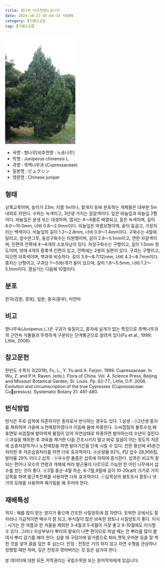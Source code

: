 ```yaml
---
title: 향나무_비추천명노송나무
date: 2024-10-22 05:04:33 +0800
category: [식물도감]
tag: [식물도감]
---
```




![향나무[비추천명 : 노송나무]](/assets/img/fileUpload/plants/basic/Cupressaceae/Juniperus/15044/15044_12_th2.jpg)
- 국명 : 향나무[비추천명 : 노송나무]
- 학명 : Juniperus chinensis L.
- 과명 : 측백나무과 (Cupressaceae)
- 일본명 : ビュクシン
- 영문명 : Chinese juniper


## 형태
상록교목이며, 높이가 23m, 지름 1m이나, 절개지 등에 분포하는 개체들은 대부분 5m내외로 자란다. 수피는 녹색이고, 3년생 가지는 암갈색이다. 잎은 바늘잎과 비늘잎 2형이다. 바늘잎은 윤생 또는 대생하며, 엽서는 4～6줄로 배열되고, 짙은 녹색이며, 길이 4.0～10.0mm, 너비 0.8～2.0mm이다. 비늘잎은 마름모형이며, 끝이 둥글고, 가장자리는 백색이다. 비늘잎의 길이 1.2～2.8mm, 너비 0.9～1.4mm이다. 구화수는 4월에 달리고, 암수딴그루, 웅성구화수는 타원형이며, 길이 2.8～5.1mm이고, 연한 자갈색이며, 인편의 안쪽에 4～6개의 소포자낭이 있다. 자성구화수는 구형이고, 길이 1.5mm 정도이며, 밖에 4개의 황록색 인편이 있고, 안쪽에는 2쌍의 실편이 있다. 구과는 구형이고, 익으면 자흑색이며, 핵과와 비슷하다. 길이 3.9～8.7(12)mm, 너비 4.3～8.7mm이다. 종자는 난형이고, 구과당 1～5(6)개가 들어 있으며, 길이 1.8～5.5mm, 너비 1.2～5.1mm이다. 결실기는 다음해 10월이다.
## 분포
한국(강원, 경북), 일본, 중국(중부), 미얀마
## 비고
향나무속(Juniperus L.)은 구과가 육질이고, 종자에 날개가 없는 특징으로 측백나무과의 근연속 식물들과 뚜렷하게 구분되는 단계통군으로 알려져 있다(Fu et al., 1999; Little, 2006). 
## 참고문헌
한반도 수목지 3(2019), Fu, L., Y. Yu and A. Farjon. 1999. Cupressaceae. In Wu, Z. and P.H. Raven. (eds.). Flora of China. Vol. 4. Science Press, Beijing and Missouri Botanical Garden, St. Louis. Pp. 62-77., Little, D.P. 2006. Evolution and circumscription of the true Cypresses (Cupressaceae: Cupressus). Systematic Botany 31: 461-480.
## 번식방법
번식은 주로 삽목에 의존하지만 종자로서 번식하는 경우도 있다. 1.실생 : ⓐ2년생 종자를 채취하여 가을에 노천매장하였다가 이듬해 봄에 파종한다. ⓑ씨껍질의 불투수성,배휴면및 씨껍질에 발아억제 물질이 있어 자연상태로 파종하면 발아하는데 수년이 걸린다. ⓒ과실을 채취한 후 과육을 제거한 다음 건조시키지 말고 바로 얼음이 어는 정도의 저온에 습층저장하거나 노천매장을 하면 발아기간을 단축 시킬 수 있다. 진한 황산에 45분간 처리한 후 저온습층처리를 하면 더욱 효과적이다. ⓓ순량율 92%, ℓ당 입수 28,956립, 발아율 29% 이다.2.삽목 : ⓐ우수한 품종은 삽목에 의하여 증식한다. 삽목은 비교적 잘 되는 편이나 모수의 연령과 개체에 따라 발근율이 다르므로 가능한 한 어린 나무에서 삽수를 얻는 것이 좋다. ⓑ3월 중순-4월 하순, 6-7월,9월에 길이 10-20㎝의 크기로 가지삽목을 하며 발근촉진제를 사용하면 더욱 효과적이다. ⓒ삽목상의 용토호서 황토나 냇가의 모래를 사용하며 해가림을 해 주어야 한다.
## 재배특성
적지 : 해를 많이 받는 양지가 좋으며 건조한 사질양토에 잘 자란다. 토박한 곳에서도 잘 자라나 가급적이면 배수가 잘 되고, 부식질이 많은 비옥한 양토나 사질양토가 좋다. 이식 : 시기는 한 여름과 한 겨울을 제외한 3-4월과 5-6월이 가장 좋고 9-10월에도 이식할 수 있다. 그러나 지상부보다 뿌리의 발육이 나쁜 편이므로 파낼 때는 잔 뿌리를 많이 붙여서 뿌리 감기를 해야 한다. 심을 때 구덩이에 밑거름으로 퇴비,깻묵,우마분 등을 잘 썩힌 것을 넣어 흙을 덮은 후 심는다. 전정 : 전정은 거의 하지 않고 자연 수형을 관상하나 정형할 때만 하며, 깊은 전정과 깎아버리는 것 등은 삼가야 한다. 







본 데이터에 대한 모든 저작권리는 국립수목원 또는 원저작자에게 있습니다.

